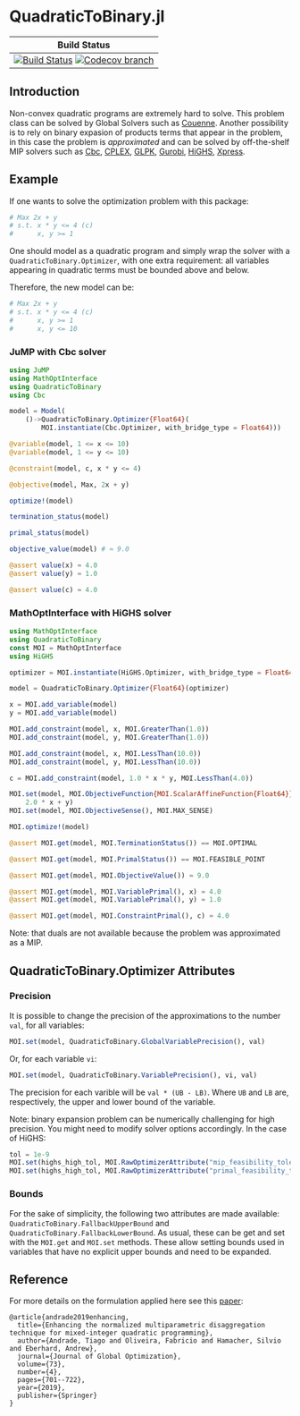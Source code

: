 # QuadraticToBinary.jl


| **Build Status** |
|:----------------:|
| [![Build Status][build-img]][build-url] [![Codecov branch][codecov-img]][codecov-url] |


[build-img]: https://github.com/joaquimg/QuadraticToBinary.jl/workflows/CI/badge.svg?branch=master
[build-url]: https://github.com/joaquimg/QuadraticToBinary.jl/actions?query=workflow%3ACI
[codecov-img]: http://codecov.io/github/joaquimg/QuadraticToBinary.jl/coverage.svg?branch=master
[codecov-url]: http://codecov.io/github/joaquimg/QuadraticToBinary.jl?branch=master


## Introduction

Non-convex quadratic programs are extremely hard to solve. This problem class can
be solved by Global Solvers such as [Couenne](https://projects.coin-or.org/Couenne).
Another possibility is to rely on binary expasion of products terms that appear in the
problem, in this case the problem is *approximated* and can be solved by off-the-shelf
MIP solvers such as [Cbc](https://github.com/jump-dev/Cbc.jl), [CPLEX](https://github.com/jump-dev/CPLEX.jl), [GLPK](https://github.com/jump-dev/GLPK.jl), [Gurobi](https://github.com/jump-dev/Gurobi.jl), [HiGHS](https://github.com/jump-dev/HiGHS.jl), [Xpress](https://github.com/jump-dev/Xpress.jl).

## Example

If one wants to solve the optimization problem with this package:

```julia
# Max 2x + y
# s.t. x * y <= 4 (c)
#      x, y >= 1
```

One should model as a quadratic program and simply wrap the solver with a
`QuadraticToBinary.Optimizer`, with one extra requirement: all variables appearing
in quadratic terms must be bounded above and below.

Therefore, the new model can be:


```julia
# Max 2x + y
# s.t. x * y <= 4 (c)
#      x, y >= 1
#      x, y <= 10
```

### JuMP with Cbc solver

```julia
using JuMP
using MathOptInterface
using QuadraticToBinary
using Cbc

model = Model(
    ()->QuadraticToBinary.Optimizer{Float64}(
        MOI.instantiate(Cbc.Optimizer, with_bridge_type = Float64)))

@variable(model, 1 <= x <= 10)
@variable(model, 1 <= y <= 10)

@constraint(model, c, x * y <= 4)

@objective(model, Max, 2x + y)

optimize!(model)

termination_status(model)

primal_status(model)

objective_value(model) # ≈ 9.0

@assert value(x) ≈ 4.0
@assert value(y) ≈ 1.0

@assert value(c) ≈ 4.0
```

### MathOptInterface with HiGHS solver

```julia
using MathOptInterface
using QuadraticToBinary
const MOI = MathOptInterface
using HiGHS

optimizer = MOI.instantiate(HiGHS.Optimizer, with_bridge_type = Float64)

model = QuadraticToBinary.Optimizer{Float64}(optimizer)

x = MOI.add_variable(model)
y = MOI.add_variable(model)

MOI.add_constraint(model, x, MOI.GreaterThan(1.0))
MOI.add_constraint(model, y, MOI.GreaterThan(1.0))

MOI.add_constraint(model, x, MOI.LessThan(10.0))
MOI.add_constraint(model, y, MOI.LessThan(10.0))

c = MOI.add_constraint(model, 1.0 * x * y, MOI.LessThan(4.0))

MOI.set(model, MOI.ObjectiveFunction{MOI.ScalarAffineFunction{Float64}}(),
    2.0 * x + y)
MOI.set(model, MOI.ObjectiveSense(), MOI.MAX_SENSE)

MOI.optimize!(model)

@assert MOI.get(model, MOI.TerminationStatus()) == MOI.OPTIMAL

@assert MOI.get(model, MOI.PrimalStatus()) == MOI.FEASIBLE_POINT

@assert MOI.get(model, MOI.ObjectiveValue()) ≈ 9.0

@assert MOI.get(model, MOI.VariablePrimal(), x) ≈ 4.0
@assert MOI.get(model, MOI.VariablePrimal(), y) ≈ 1.0

@assert MOI.get(model, MOI.ConstraintPrimal(), c) ≈ 4.0
```

Note:
that duals are not available because the problem was approximated as a MIP.

## QuadraticToBinary.Optimizer Attributes

### Precision

It is possible to change the precision of the approximations to the number `val`,
for all variables:

```julia
MOI.set(model, QuadraticToBinary.GlobalVariablePrecision(), val)
```

Or, for each variable `vi`:

```julia
MOI.set(model, QuadraticToBinary.VariablePrecision(), vi, val)
```

The precision for each varible will be `val * (UB - LB)`. Where `UB` and `LB` are,
respectively, the upper and lower bound of the variable.

Note:
binary expansion problem can be numerically challenging for high precision. You
might need to modify solver options accordingly. In the case of HiGHS:

```julia
tol = 1e-9
MOI.set(highs_high_tol, MOI.RawOptimizerAttribute("mip_feasibility_tolerance"), tol)
MOI.set(highs_high_tol, MOI.RawOptimizerAttribute("primal_feasibility_tolerance"), tol)
```

### Bounds

For the sake of simplicity, the following two attributes are made available:
`QuadraticToBinary.FallbackUpperBound` and `QuadraticToBinary.FallbackLowerBound`.
As usual, these can be get and set with the `MOI.get` and `MOI.set` methods.
These allow setting bounds used in variables that have no explicit upper bounds
and need to be expanded.


## Reference

For more details on the formulation applied here see this [paper](https://link.springer.com/article/10.1007/s10898-018-0728-9):

```
@article{andrade2019enhancing,
  title={Enhancing the normalized multiparametric disaggregation technique for mixed-integer quadratic programming},
  author={Andrade, Tiago and Oliveira, Fabricio and Hamacher, Silvio and Eberhard, Andrew},
  journal={Journal of Global Optimization},
  volume={73},
  number={4},
  pages={701--722},
  year={2019},
  publisher={Springer}
}
```

